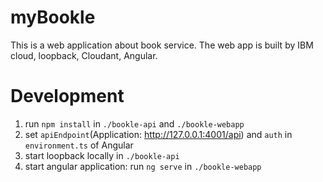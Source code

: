 # myBookle
This is a web application about book service.
The web app is built by IBM cloud, loopback, Cloudant, Angular.

# Development

1. run `npm install` in `./bookle-api` and `./bookle-webapp`
2. set `apiEndpoint`(Application: http://127.0.0.1:4001/api) and `auth` in `environment.ts` of Angular
3. start loopback locally in `./bookle-api`
4. start angular application: run `ng serve` in `./bookle-webapp`

